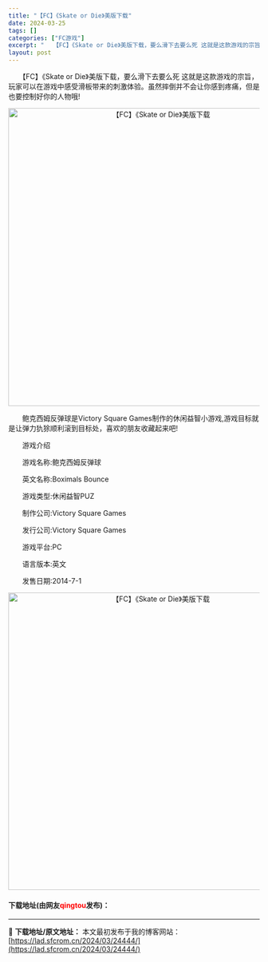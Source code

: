 ```yaml
---
title: "【FC】《Skate or Die》美版下载"
date: 2024-03-25
tags: []
categories: ["FC游戏"]
excerpt: "　　【FC】《Skate or Die》美版下载，要么滑下去要么死 这就是这款游戏的宗旨，玩家可以在游戏中感受滑板带来的刺激体验。虽然摔倒并不会让你感到疼痛，但是也要控制好你的人物哦! 　　鲍克西姆反弹球是Victory Square Games制作的休闲益智小游戏,游戏目标就是让弹力犰狳顺利滚到目&hellip;"
layout: post
---
```


 <p>　　【FC】《Skate or Die》美版下载，要么滑下去要么死 这就是这款游戏的宗旨，玩家可以在游戏中感受滑板带来的刺激体验。虽然摔倒并不会让你感到疼痛，但是也要控制好你的人物哦!</p> <p align="center"><img align="" border="0" src="https://lad.sfcrom.cn/wp-content/uploads/2024/03/20240325_66019a073bc36.png" width="597" alt="【FC】《Skate or Die》美版下载" /></p> <p>　　鲍克西姆反弹球是Victory Square Games制作的休闲益智小游戏,游戏目标就是让弹力犰狳顺利滚到目标处，喜欢的朋友收藏起来吧!</p> <p>　　游戏介绍</p> <p>　　游戏名称:鲍克西姆反弹球</p> <p>　　英文名称:Boximals Bounce</p> <p>　　游戏类型:休闲益智PUZ</p> <p>　　制作公司:Victory Square Games</p> <p>　　发行公司:Victory Square Games</p> <p>　　游戏平台:PC</p> <p>　　语言版本:英文</p> <p>　　发售日期:2014-7-1</p> <p align="center"><img align="" border="0" src="https://lad.sfcrom.cn/wp-content/uploads/2024/03/20240325_66019a0840e0a.png" width="596" alt="【FC】《Skate or Die》美版下载" /></p> <p><h4>下载地址(由网友<font color="red">qingtou</font>发布)：</h4></p> 

---
📖 **下载地址/原文地址：** 本文最初发布于我的博客网站：[https://lad.sfcrom.cn/2024/03/24444/](https://lad.sfcrom.cn/2024/03/24444/)
